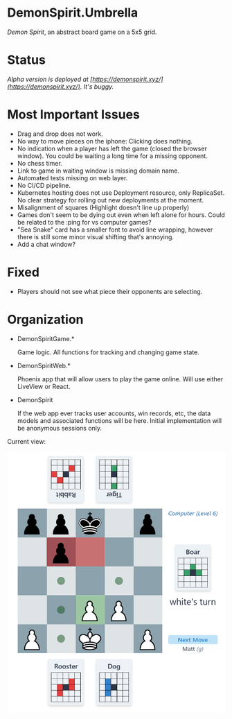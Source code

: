 # DemonSpirit.Umbrella

*Demon Spirit*, an abstract board game on a 5x5 grid.

# Status

*Alpha version is deployed at [https://demonspirit.xyz/](https://demonspirit.xyz/). It's buggy.*

# Most Important Issues

* Drag and drop does not work.
* No way to move pieces on the iphone: Clicking does nothing.
* No indication when a player has left the game (closed the browser window).  You could be waiting a long time for a missing opponent.
* No chess timer.
* Link to game in waiting window is missing domain name.
* Automated tests missing on web layer.
* No CI/CD pipeline.
* Kubernetes hosting does not use Deployment resource, only ReplicaSet.  No clear strategy for rolling out new deployments at the moment.
* Misalignment of squares (Highlight doesn't line up properly)
* Games don't seem to be dying out even when left alone for hours.  Could be related to the :ping for vs computer games?
* "Sea Snake" card has a smaller font to avoid line wrapping, however there is still some minor visual shifting that's annoying.
* Add a chat window?

# Fixed

* Players should not see what piece their opponents are selecting.


# Organization

* DemonSpiritGame.*

  Game logic.  All functions for tracking and changing game state.
* DemonSpiritWeb.*

  Phoenix app that will allow users to play the game online.  Will use either LiveView or React.
* DemonSpirit

  If the web app ever tracks user accounts, win records, etc, the data models and associated functions
  will be here.  Initial implementation will be anonymous sessions only.


Current view:

![Early Screenshot](/screenshot2.png?raw=true "Early Screenshot")
